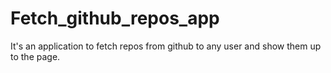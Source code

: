 # Fetch_github_repos_app
 It's an application to fetch repos from github to any user and show them up to the page.
